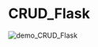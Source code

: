 # CRUD_Flask

![demo_CRUD_Flask](https://github.com/thuantv503/CRUD_Flask/assets/144916667/6ce1e82e-a836-4d46-b7e8-65cef61c041b)
